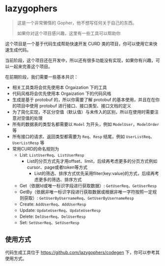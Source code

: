 # lazygophers

> 这是一个非常懒惰的 Gopher，他不想写任何关于自己的东西。
>
> 如果你对这个项目感兴趣，这里有一些工具可以帮助你
>

这个项目是一个基于代码生成帮助快速开发 CURD 类的项目，你可以使用它来快速生成代码。

当前阶段，这个项目还在开发中，所以还有很多功能没有实现，如果你有兴趣，可以一起来完善这个项目。

在前期阶段，我们需要一些基本共识：
- 相关工具类将会优先使用本 Orgaization 下的工具
- 代码风格将会优先使用本 Orgaization 下的代码风格
- 生成是基于 protobuf 的，所以你需要了解 protobuf 的基本使用，并且在在你的项目中使用 protobuf 进行接口、接口类型、接口文档的定义
- 为了简化实现，不区分空值（默认值）与未传入的区别，所以在使用时需要注意对空值的处理
- 所有的数据表的类型名都需要以 `Model` 为开头，例如 `ModelUser`，`ModelOrder` 等
- 所有接口的请求、返回类型都需要为 `Req`、`Resp` 结尾，例如 `UserListReq`、`UserListResp` 等
- 常用CURD的命名规则为
    - List: `ListUserReq`、`ListUserResp`
      - List的分页方式先才用offset、limit，后续再考虑更多的分页方式例如cursor、page或者token等方式
        - List的筛选、排序方式优先采用fliter(key:value)的方式，后续再考虑更多的筛选、排序方式
    - Get（依据Id或唯一标识字段进行获取数据）: `GetUserReq`、`GetUserResp`
    - GetBy（依据非唯一标识字段进行获取数据或根据非唯一字符按照一定规则获取）: `GetUserByUsernameReq`、`GetUserByUsernameResp`
    - Create: `AddUserReq`、`AddUserResp`
    - Update: `UpdateUserReq`、`UpdateUserResp`
    - Delete: `DelUserReq`、`DelUserResp`
    - Set: `SetUserReq`、`SetUserResp`

## 使用方式

代码生成工具位于 https://github.com/lazygophers/codegen 下，你可以参考其使用方式。
